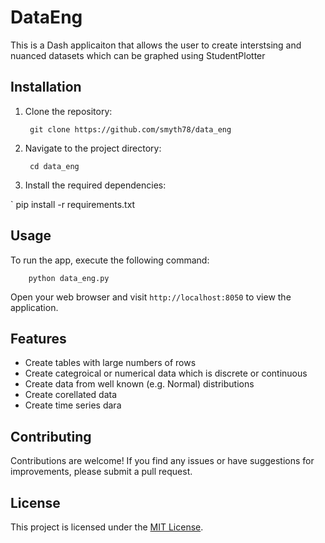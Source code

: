 # DataEng

This is a Dash applicaiton that allows the user to create interstsing and nuanced datasets which can be graphed using StudentPlotter

## Installation

1. Clone the repository:

        git clone https://github.com/smyth78/data_eng


2. Navigate to the project directory:

        cd data_eng


3. Install the required dependencies:


`       pip install -r requirements.txt

## Usage

To run the  app, execute the following command:


        python data_eng.py

Open your web browser and visit `http://localhost:8050` to view the application.

## Features

- Create tables with large numbers of rows
- Create categroical or numerical data which is discrete or continuous
- Create data from well known (e.g. Normal) distributions
- Create corellated data
- Create time series dara

## Contributing

Contributions are welcome! If you find any issues or have suggestions for improvements, please submit a pull request.

## License

This project is licensed under the [MIT License](LICENSE).

  

